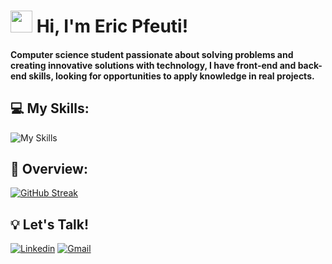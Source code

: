 # <img src="https://raw.githubusercontent.com/nixin72/nixin72/master/wave.gif" style="width:35px;"> Hi, I'm Eric Pfeuti! 

#### Computer science student passionate about solving problems and creating innovative solutions with technology, I have front-end and back-end skills, looking for opportunities to apply knowledge in real projects.

## 💻 My Skills:

![My Skills](https://go-skill-icons.vercel.app/api/icons?i=html,css,javascript,nodejs,python,mongodb,sqlserver,bootstrap,photoshop,vercel,=true)

## 🌌 Overview:

[![GitHub Streak](https://streak-stats.demolab.com/?user=ericpfeuti&theme=highcontrast)](https://git.io/streak-stats)

## 💡 Let's Talk!

[![Linkedin](https://img.shields.io/badge/LinkedIn-0077B5?style=for-the-badge&logo=linkedin&logoColor=white)](https://www.linkedin.com/in/eric-pfeuti-b481142a8/)
[![Gmail](https://img.shields.io/static/v1?message=Gmail&logo=gmail&label=&color=D14836&logoColor=white&labelColor=&style=for-the-badge)](mailto:eric.pfeuti2007@gmail.com)

